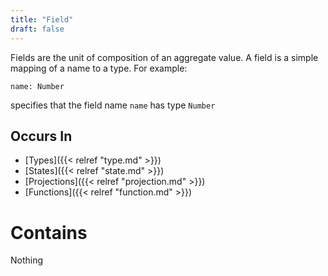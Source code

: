 ```yaml
---
title: "Field"
draft: false
---
```


Fields are the unit of composition of an aggregate value. A field is a simple
mapping of a name to a type. For example:

```name: Number```

specifies that the field name `name` has type `Number`

## Occurs In
* [Types]({{< relref "type.md" >}}) 
* [States]({{< relref "state.md" >}})
* [Projections]({{< relref "projection.md" >}})
* [Functions]({{< relref "function.md" >}})

# Contains
Nothing
